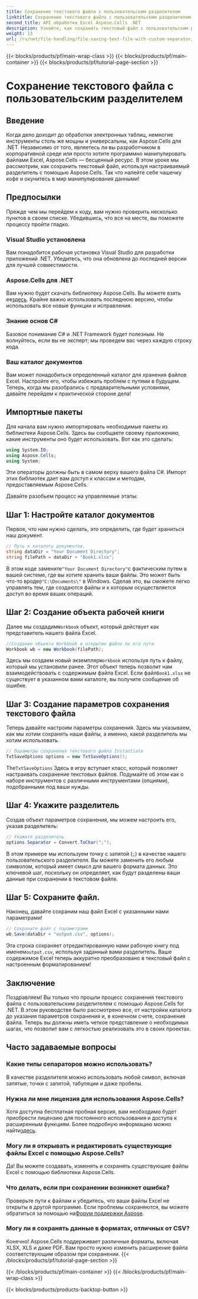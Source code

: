 ```yaml
---
title: Сохранение текстового файла с пользовательским разделителем
linktitle: Сохранение текстового файла с пользовательским разделителем
second_title: API обработки Excel Aspose.Cells .NET
description: Узнайте, как сохранить текстовый файл с пользовательским разделителем с помощью Aspose.Cells для .NET. Пошаговое руководство и советы включены.
weight: 13
url: /ru/net/file-handling/file-saving-text-file-with-custom-separator/
---
```


{{< blocks/products/pf/main-wrap-class >}}
{{< blocks/products/pf/main-container >}}
{{< blocks/products/pf/tutorial-page-section >}}

# Сохранение текстового файла с пользовательским разделителем

## Введение
Когда дело доходит до обработки электронных таблиц, немногие инструменты столь же мощны и универсальны, как Aspose.Cells для .NET. Независимо от того, являетесь ли вы разработчиком в корпоративной среде или просто хотите программно манипулировать файлами Excel, Aspose.Cells — бесценный ресурс. В этом уроке мы рассмотрим, как сохранить текстовый файл, используя настраиваемый разделитель с помощью Aspose.Cells. Так что налейте себе чашечку кофе и окунитесь в мир манипулирования данными!
## Предпосылки
Прежде чем мы перейдем к коду, вам нужно проверить несколько пунктов в своем списке. Убедившись, что все на месте, вы поможете процессу пройти гладко.
### Visual Studio установлена
Вам понадобится рабочая установка Visual Studio для разработки приложений .NET. Убедитесь, что она обновлена до последней версии для лучшей совместимости.
### Aspose.Cells для .NET
 Вам нужно будет скачать библиотеку Aspose.Cells. Вы можете взять ее[здесь](https://releases.aspose.com/cells/net/). Крайне важно использовать последнюю версию, чтобы использовать все новые функции и исправления.
### Знание основ C#
Базовое понимание C# и .NET Framework будет полезным. Не волнуйтесь, если вы не эксперт; мы проведем вас через каждую строку кода.
### Ваш каталог документов
Вам может понадобиться определенный каталог для хранения файлов Excel. Настройте его, чтобы избежать проблем с путями в будущем.
Теперь, когда мы разобрались с предварительными условиями, давайте перейдем к практической стороне дела!
## Импортные пакеты
Для начала вам нужно импортировать необходимые пакеты из библиотеки Aspose.Cells. Здесь вы сообщаете своему приложению, какие инструменты оно будет использовать. Вот как это сделать:
```csharp
using System.IO;
using Aspose.Cells;
using System;
```
Эти операторы должны быть в самом верху вашего файла C#. Импорт этих библиотек дает вам доступ к классам и методам, предоставляемым Aspose.Cells.

Давайте разобьем процесс на управляемые этапы:
## Шаг 1: Настройте каталог документов
Первое, что нам нужно сделать, это определить, где будет храниться наш документ. 
```csharp
// Путь к каталогу документов.
string dataDir = "Your Document Directory";
string filePath = dataDir + "Book1.xlsx";
```
 В этом коде замените`"Your Document Directory"`с фактическим путем в вашей системе, где вы хотите хранить ваши файлы. Это может быть что-то вроде`@"C:\Documents\"` в Windows. Сделав это, вы сможете легко управлять тем, где создаются файлы и к которым осуществляется доступ во время ваших операций.
## Шаг 2: Создание объекта рабочей книги
 Далее мы создадим`Workbook` объект, который действует как представитель нашего файла Excel. 
```csharp
//Создание объекта Workbook и открытие файла по его пути
Workbook wb = new Workbook(filePath);
```
 Здесь мы создаем новый экземпляр`Workbook` используя путь к файлу, который мы установили ранее. Этот объект теперь позволит нам взаимодействовать с содержимым файла Excel. Если файл`Book1.xlsx` не существует в указанном вами каталоге, вы получите сообщение об ошибке.
## Шаг 3: Создание параметров сохранения текстового файла
Теперь давайте настроим параметры сохранения. Здесь мы указываем, как мы хотим сохранять наши файлы, а именно, какой разделитель мы хотим использовать.
```csharp
// Параметры сохранения текстового файла Instantiate
TxtSaveOptions options = new TxtSaveOptions();
```
 The`TxtSaveOptions` Здесь в игру вступает класс, который позволяет настраивать сохранение текстовых файлов. Подумайте об этом как о наборе инструментов с различными инструментами (опциями), подобранными под ваши нужды.
## Шаг 4: Укажите разделитель
Создав объект параметров сохранения, мы можем настроить его, указав разделитель:
```csharp
// Укажите разделитель
options.Separator = Convert.ToChar(";");
```
В этом примере мы используем точку с запятой (`;`) в качестве нашего пользовательского разделителя. Вы можете заменить его любым символом, который имеет смысл для вашего формата данных. Это ключевой шаг, поскольку он определяет, как будут разделены ваши данные при сохранении в текстовом файле.
## Шаг 5: Сохраните файл.
Наконец, давайте сохраним наш файл Excel с указанными нами параметрами!
```csharp
// Сохраните файл с параметрами
wb.Save(dataDir + "output.csv", options);
```
 Эта строка сохраняет отредактированную нами рабочую книгу под именем`output.csv`, используя заданный вами разделитель. Ваше содержимое Excel теперь аккуратно преобразовано в текстовый файл с настроенным форматированием!
## Заключение
Поздравляем! Вы только что прошли процесс сохранения текстового файла с пользовательским разделителем с помощью Aspose.Cells for .NET. В этом руководстве было рассмотрено все, от настройки каталога до указания параметров сохранения и, в конечном счете, сохранения файла. Теперь вы должны иметь четкое представление о необходимых шагах, что позволит вам с легкостью реализовать это в своих проектах.
## Часто задаваемые вопросы
### Какие типы сепараторов можно использовать?
В качестве разделителя можно использовать любой символ, включая запятые, точки с запятой, табуляции и даже пробелы.
### Нужна ли мне лицензия для использования Aspose.Cells?
 Хотя доступна бесплатная пробная версия, вам необходимо будет приобрести лицензию для постоянного использования и доступа к расширенным функциям. Более подробную информацию можно найти[здесь](https://purchase.aspose.com/buy).
### Могу ли я открывать и редактировать существующие файлы Excel с помощью Aspose.Cells?
Да! Вы можете создавать, изменять и сохранять существующие файлы Excel с помощью библиотеки Aspose.Cells.
### Что делать, если при сохранении возникнет ошибка?
Проверьте пути к файлам и убедитесь, что ваши файлы Excel не открыты в другой программе. Если проблемы сохраняются, вы можете обратиться за помощью на[Форум поддержки Aspose](https://forum.aspose.com/c/cells/9).
### Могу ли я сохранять данные в форматах, отличных от CSV?
Конечно! Aspose.Cells поддерживает различные форматы, включая XLSX, XLS и даже PDF. Вам просто нужно изменить расширение файла соответствующим образом при сохранении.
{{< /blocks/products/pf/tutorial-page-section >}}

{{< /blocks/products/pf/main-container >}}
{{< /blocks/products/pf/main-wrap-class >}}

{{< blocks/products/products-backtop-button >}}
